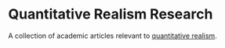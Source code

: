 # Quantitative Realism Research
 A collection of academic articles relevant to [quantitative realism](https://github.com/mpoulshock/QuantitativeRealism).
